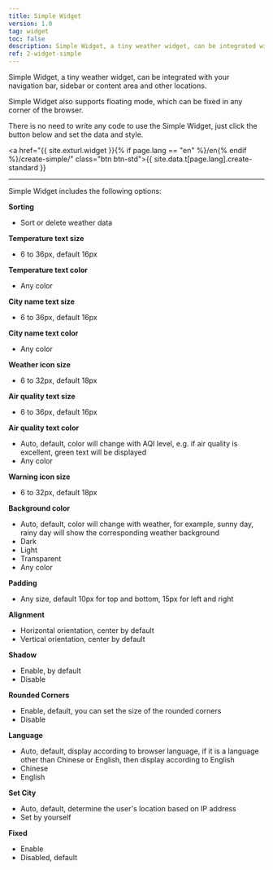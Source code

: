 ```yaml
---
title: Simple Widget
version: 1.0
tag: widget
toc: false
description: Simple Widget, a tiny weather widget, can be integrated with your navigation bar, sidebar or content area and other locations.
ref: 2-widget-simple
---
```


Simple Widget, a tiny weather widget, can be integrated with your navigation bar, sidebar or content area and other locations.

Simple Widget also supports floating mode, which can be fixed in any corner of the browser.

There is no need to write any code to use the Simple Widget, just click the button below and set the data and style.

<a href="{{ site.exturl.widget }}{% if page.lang == "en" %}/en{% endif %}/create-simple/" class="btn btn-std">{{ site.data.t[page.lang].create-standard }}</a>

----

Simple Widget includes the following options:

**Sorting**

- Sort or delete weather data

**Temperature text size**

- 6 to 36px, default 16px

**Temperature text color**

- Any color

**City name text size**

- 6 to 36px, default 16px

**City name text color**

- Any color

**Weather icon size**

- 6 to 32px, default 18px

**Air quality text size**

- 6 to 36px, default 16px

**Air quality text color**

- Auto, default, color will change with AQI level, e.g. if air quality is excellent, green text will be displayed
- Any color

**Warning icon size**
- 6 to 32px, default 18px

**Background color**

- Auto, default, color will change with weather, for example, sunny day, rainy day will show the corresponding weather background
- Dark
- Light
- Transparent
- Any color

**Padding**
- Any size, default 10px for top and bottom, 15px for left and right

**Alignment**
- Horizontal orientation, center by default
- Vertical orientation, center by default

**Shadow**
- Enable, by default
- Disable

**Rounded Corners**

- Enable, default, you can set the size of the rounded corners
- Disable

**Language**

- Auto, default, display according to browser language, if it is a language other than Chinese or English, then display according to English
- Chinese
- English

**Set City**
- Auto, default, determine the user's location based on IP address 
- Set by yourself

**Fixed**
- Enable
- Disabled, default